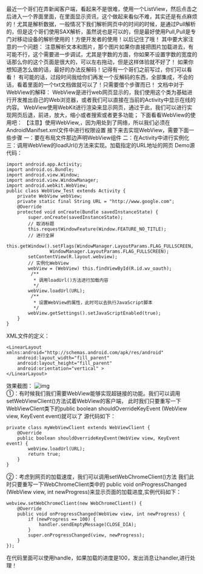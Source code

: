 最近一个哥们在弄新闻客户端，看起来不是很难，使用一个ListView，然后点击之后进入一个界面里面，在里面显示资讯，这个做起来看似不难，其实还是有点麻烦的！尤其是解析数据，一般情况下我们解析网页中的时间的时候，是通过Pull解析的，但是这个哥们使用SAX解析，虽然说也是可以的，但是最好使用Pull,Pull是专门对移动设备的解析使用的！方便开发者的使用！以后记住了哦！
其中要大家注意的一个问题：
注意解析文本和图片，那个图片如果你直接把图片加载进去，有可能不行，这个需要进一步调试，尤其是字数的方面，你如果不设置字数的宽度的话那么你的这个页面是很大的，可以左右拖动，但是这样体验就不好了！
如果你想知道怎么做的话，最好的办法反解码！记得有一个哥们之前写过，你们可以看看！
有可能的话，过段时间我给你们再发一个反解码的东西，全部集成，不会的话，看着里面的一个txt文档做就可以了！只需要借个步骤而已！
文档中对于WebView的解释：
WebView是进行web网页显示的，我们使用这个类为基础进行开发推出自己的Web浏览器，或者我们可以直接在当前的Activity中显示在线的内容。
WebView使用WebKit进行渲染来显示网页，通过于此，我们可以进行实现网页后退，前进，放大，缩小或者搜索或者更多功能；
下面看看WebView的使用吧：
【注意】使用WebView,，因为用处到了网络，所以我们必须在AndroidManifset.xml文件中进行权限设置
接下来去实现WebView，需要下面一些步骤
一：要在布局文件那边声明WebView组件
二：在Activity中进行实例化
三：调用WebView的loadUrl()方法来实现。加载指定的URL地址的网页
Demo源代码：
```  
import android.app.Activity;
import android.os.Bundle;
import android.view.Window;
import android.view.WindowManager;
import android.webkit.WebView;
public class WebView_Test extends Activity {
	private WebView webView;
	private static final String URL = "http://www.google.com";
	@Override
	protected void onCreate(Bundle savedInstanceState) {
		super.onCreate(savedInstanceState);
		// 取消标题
		this.requestWindowFeature(Window.FEATURE_NO_TITLE);
		// 进行全屏
		this.getWindow().setFlags(WindowManager.LayoutParams.FLAG_FULLSCREEN,
				WindowManager.LayoutParams.FLAG_FULLSCREEN);
		setContentView(R.layout.webview);
		// 实例化WebView
		webView = (WebView) this.findViewById(R.id.wv_oauth);
		 /**
		  * 调用loadUrl()方法进行加载内容
		  */
		webView.loadUrl(URL);
		 /**
		  * 设置WebView的属性，此时可以去执行JavaScript脚本
		  */
		webView.getSettings().setJavaScriptEnabled(true);
	}
}
```
XML文件的定义：
```  
<LinearLayout xmlns:android="http://schemas.android.com/apk/res/android"
	android:layout_width="fill_parent"
	android:layout_height="fill_parent"
	android:orientation="vertical" >
</LinearLayout>
```
效果截图：
![img](P)  
①：有时候我们我们需要WebView能够实现超链接的功能。我们可以调用setWebViewClient()方法试着WebView的客户端，
此时我们只要重写一下WebViewClient类下的public boolean shouldOverrideKeyEvent (WebView view, KeyEvent event)就可以了
源代码如下：
```  
private class myWebViewClient extends WebViewClient {
	@Override
	public boolean shouldOverrideKeyEvent(WebView view, KeyEvent event) {
		webView.loadUrl(URL);
		return true;
	}
}
```
②：考虑到网页的加载速度，我们可以调用setWebChromeClient()方法
我们此时只要重写一下WebChromeClient类中的
public void onProgressChanged (WebView view, int newProgress)来显示页面的加载进度,实例代码如下：
```  
webview.setWebChromeClient(new WebChromeClient() {
	@Override
	public void onProgressChanged(WebView view, int newProgress) {
		if (newProgress == 100) {
			handler.sendEmptyMessage(CLOSE_DIA);
		}
		super.onProgressChanged(view, newProgress);
	}
});
```
在代码里面可以使用handle，如果加载的进度是100，发出消息让handler,进行处理！